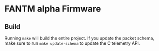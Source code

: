 # FANTM alpha Firmware

## Build
Running `make` will build the entire project. If you update the packet schema, make sure to run `make update-schema` to update the C telemetry API.